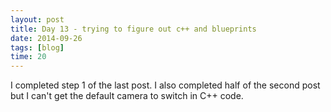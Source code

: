 ```yaml
---
layout: post
title: Day 13 - trying to figure out c++ and blueprints
date: 2014-09-26
tags: [blog]
time: 20
---
```


I completed step 1 of the last post. I also completed half of the second post but I can't get the default camera to switch in C++ code.